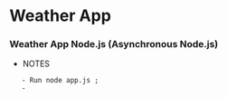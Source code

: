# Weather App


### Weather App Node.js (Asynchronous Node.js)


* NOTES 

```
   - Run node app.js ;
   - 


```
